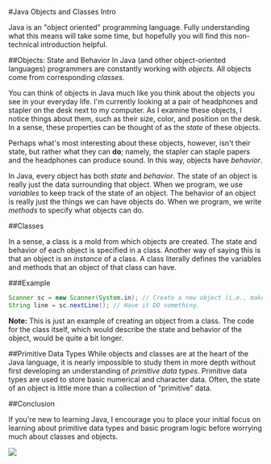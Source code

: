 #Java Objects and Classes Intro

Java is an "object oriented" programming language. Fully understanding what this means will take some time, but hopefully you will find this non-technical introduction helpful.

##Objects: State and Behavior
In Java (and other object-oriented languages) programmers are constantly working with *objects.* All objects come from corresponding *classes*.

You can think of objects in Java much like you think about the objects you see in your everyday life. I'm currently looking at a pair of headphones and stapler on the desk next to my computer. As I examine these objects, I notice things about them, such as their size, color, and position on the desk. In a sense, these properties can be thought of as the *state* of these objects.

Perhaps what's most interesting about these objects, however, isn't their state, but rather what they can **do**; namely, the stapler can staple papers and the headphones can produce sound. In this way, objects have *behavior*.

In Java, every object has both *state* and *behavior*. The state of an object is really just the data surrounding that object. When we program, we use *variables* to keep track of the state of an object. The behavior of an object is really just the things we can have objects do. When we program, we write *methods* to specify what objects can do.

##Classes

In a sense, a class is a mold from which objects are created. The state and behavior of each object is specified in a class. Another way of saying this is that an object is an *instance* of a class. A class literally defines the variables and methods that an object of that class can have.

###Example
```java
Scanner sc = new Scanner(System.in); // Create a new object (i.e., make an instance of the Scanner class).
String line = sc.nextLine(); // Have it DO something.
```

**Note:** This is just an example of creating an object from a class. The code for the class itself, which would describe the state and behavior of the object, would be quite a bit longer.

##Primitive Data Types
While objects and classes are at the heart of the Java language, it is nearly impossible to study them in more depth without first developing an understanding of *primitive data types*. Primitive data types are used to store basic numerical and character data. Often, the state of an object is little more than a collection of "primitive" data.

##Conclusion

If you're new to learning Java, I encourage you to place your initial focus on learning about primitive data types and basic program logic before worrying much about classes and objects.


![](http://christensenacademy.org/img/signature.png)
